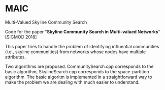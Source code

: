 # MAIC

Multi-Valued Skyline Community Search

Code for the paper "**Skyline Community Search in Multi-valued Networks**" [SIGMOD 2018]

This paper tries to handle the problem of identifying influential communities (i.e., skyline communities) from networks whose nodes have multiple attributes. 

Two algorithms are proposed. CommunitySearch.cpp corresponds to the basic algorithm, SkylineSearch.cpp corresponds to the space-partition algorithm. The basic algoritm is implemented in a straightforward way to make the problem we are dealing with much easier to understand. 
